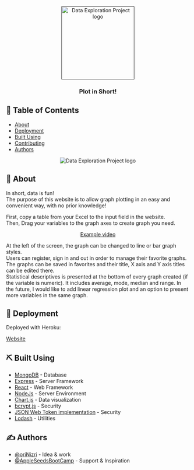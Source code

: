 <p align="center">
  <a href="" rel="noopener">
 <img width=200px height=200px src="https://camo.githubusercontent.com/4bd4da7328bd0db678a00126c45af5879d478a76fcd51346b0ede07ee1a0daad/68747470733a2f2f64323966687077303639637474322e636c6f756466726f6e742e6e65742f70686f746f2f363931352f707265766965772f61613835306136382d366235662d346433362d613736342d3332633566346138356532625f3132383078313238302e6a7067" alt="Data Exploration Project logo"></a>
</p>

<h3 align="center">Plot in Short!</h3>

## 📝 Table of Contents

- [About](#about)
- [Deployment](#deployment)
- [Built Using](#built_using)
- [Contributing](../CONTRIBUTING.md)
- [Authors](#authors)

<div align="center">
 <img src="https://i.ibb.co/NVXymyj/Plot-In-Short-Diagram-drawio.png" alt="Data Exploration Project logo"></a>
</div>


## 🧐 About <a name = "about"></a>

In short, data is fun!</br>
The purpose of this website is to allow graph plotting in an easy and convenient way, with no prior knowledge!</br>

First, copy a table from your Excel to the input field in the website.</br>
Then, Drag your variables to the graph axes to create graph you need.</br>
<div align="center">

  [Example video](https://youtu.be/7_KcaVAHbJI)
  
</div>
At the left of the screen, the graph can be changed to line or bar graph styles.</br>
Users can register, sign in and out in order to manage their favorite graphs.</br>
The graphs can be saved in favorites and their title, X axis and Y axis titles can be edited there.</br>
Statistical descriptives is presented at the bottom of every graph created (if the variable is numeric).
It includes average, mode, median and range.
In the future, I would like to add linear regression plot and an option to present more variables in the same graph.</br>


## 🚀 Deployment <a name = "deployment"></a>

Deployed with Heroku:

[Website](https://plot-in-short-project.herokuapp.com/)

## ⛏️ Built Using <a name = "built_using"></a>

- [MongoDB](https://www.mongodb.com/) - Database
- [Express](https://expressjs.com/) - Server Framework
- [React](https://reactjs.org/) - Web Framework
- [NodeJs](https://nodejs.org/en/) - Server Environment
- [Chart.js](https://www.chartjs.org/) - Data visualization
- [bcrypt.js](https://www.npmjs.com/package/bcryptjs) - Security
- [JSON Web Token implementation](https://www.npmjs.com/package/jsonwebtoken) - Security
- [Lodash](https://lodash.com/) - Utilities

## ✍️ Authors <a name = "authors"></a>

- [@oriNizri](https://github.com/orinizri) - Idea & work
- [@AppleSeedsBootCamp](https://www.appleseeds.org.il/) - Support & Inspiration
